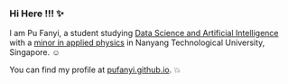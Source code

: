 ### Hi Here !!! :sparkles:

I am Pu Fanyi, a student studying [Data Science and Artificial Intelligence](https://www.ntu.edu.sg/education/undergraduate-programme/bachelor-of-science-in-data-science-artificial-intelligence) with a [minor in applied physics](https://www.ntu.edu.sg/spms/about-us/physics/undergrad/minor) in Nanyang Technological University, Singapore. :relaxed:

You can find my profile at [pufanyi.github.io](https://pufanyi.github.io). :collision:
